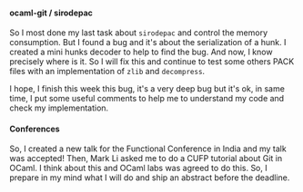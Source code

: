 #### ocaml-git / sirodepac

So I most done my last task about `sirodepac` and control the memory
consumption. But I found a bug and it's about the serialization of a hunk. I
created a mini hunks decoder to help to find the bug. And now, I know precisely
where is it. So I will fix this and continue to test some others PACK files with
an implementation of `zlib` and `decompress`.

I hope, I finish this week this bug, it's a very deep bug but it's ok, in same
time, I put some useful comments to help me to understand my code and check my
implementation.

#### Conferences

So, I created a new talk for the Functional Conference in India and my talk was
accepted! Then, Mark Li asked me to do a CUFP tutorial about Git in OCaml. I
think about this and OCaml labs was agreed to do this. So, I prepare in my mind
what I will do and ship an abstract before the deadline.
